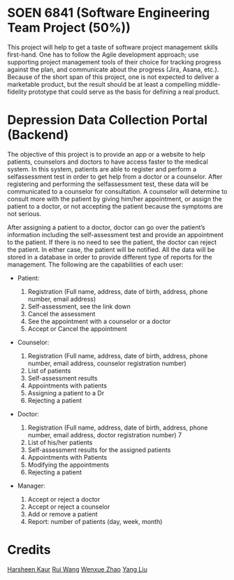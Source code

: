 # SOEN 6841 (Software Engineering Team Project (50%))

This project will help to get a taste of software project management skills first-hand. One has to follow the Agile development approach; use supporting project management tools of their choice for tracking progress against the plan, and communicate about the progress (Jira, Asana, etc.). Because of the short span of this project, one is not expected to deliver a marketable product, but the result should be at least a compelling middle-fidelity prototype that could serve as the basis for defining a real product.

# Depression Data Collection Portal (Backend)

The objective of this project is to provide an app or a website to help patients, counselors and doctors to have access faster to the medical system. In this system, patients are able to register and perform a selfassessment test in order to get help from a doctor or a counselor. After registering and performing the selfassessment test, these data will be communicated to a counselor for consultation. A counselor will determine to consult more with the patient by giving him/her appointment, or assign the patient to a doctor, or not accepting the patient because the symptoms are not serious. 

After assigning a patient to a doctor, doctor can go over the patient’s information including the self-assessment test and provide an appointment to the patient. If there is no need to see the patient, the doctor can reject the patient. In either case, the patient
will be notified. All the data will be stored in a database in order to provide different type of reports for the management.
The following are the capabilities of each user:

- Patient:
    1. Registration (Full name, address, date of birth, address, phone number, email address)
    2. Self-assessment, see the link down
    3. Cancel the assessment
    4. See the appointment with a counselor or a doctor
    5. Accept or Cancel the appointment

- Counselor:
    1. Registration (Full name, address, date of birth, address, phone number, email address, counselor
    registration number)
    2. List of patients
    3. Self-assessment results
    4. Appointments with patients
    5. Assigning a patient to a Dr
    6. Rejecting a patient

- Doctor:
    1. Registration (Full name, address, date of birth, address, phone number, email address, doctor
    registration number)
    7
    2. List of his/her patients
    3. Self-assessment results for the assigned patients
    4. Appointments with Patients
    5. Modifying the appointments
    6. Rejecting a patient

- Manager:
    1. Accept or reject a doctor
    2. Accept or reject a counselor
    3. Add or remove a patient
    4. Report: number of patients (day, week, month)

# Credits

[Harsheen Kaur](https://github.com/sheen404)
[Rui Wang]()
[Wenxue Zhao](https://github.com/ballista01)
[Yang Liu]()
